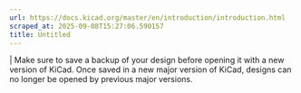 ```yaml
---
url: https://docs.kicad.org/master/en/introduction/introduction.html
scraped_at: 2025-09-08T15:27:06.590157
title: Untitled
---
```


|  Make sure to save a backup of your design before opening it with a new
version of KiCad. Once saved in a new major version of KiCad, designs can no
longer be opened by previous major versions.

